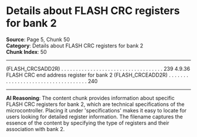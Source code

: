 # Details about FLASH CRC registers for bank 2

**Source**: Page 5, Chunk 50  
**Category**: Details about FLASH CRC registers for bank 2  
**Chunk Index**: 50

---

(FLASH_CRCSADD2R) . . . . . . . . . . . . . . . . . . . . . . . . . . . . . . . . . . . 239
4.9.36 FLASH CRC end address register for bank 2
(FLASH_CRCEADD2R) . . . . . . . . . . . . . . . . . . . . . . . . . . . . . . . . . . . 240

---

**AI Reasoning**: The content chunk provides information about specific FLASH CRC registers for bank 2, which are technical specifications of the microcontroller. Placing it under 'specifications' makes it easy to locate for users looking for detailed register information. The filename captures the essence of the content by specifying the type of registers and their association with bank 2.
